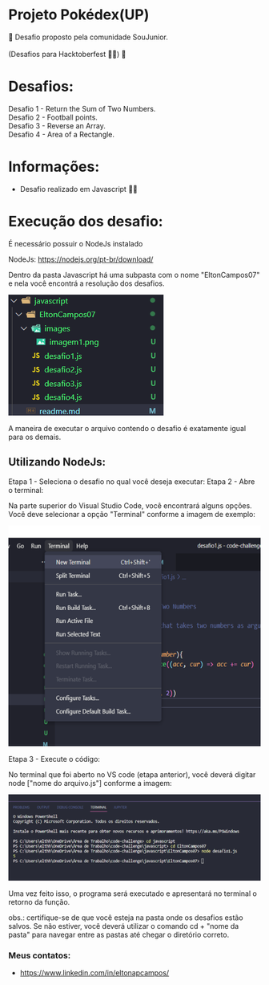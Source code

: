 # Projeto Pokédex(UP)
🚀 Desafio proposto pela comunidade SouJunior. <br><br>
(Desafios para Hacktoberfest 👨‍💻) 🚀

# Desafios:

Desafio 1 - Return the Sum of Two Numbers.<br>
Desafio 2 - Football points.<br>
Desafio 3 - Reverse an Array.<br>
Desafio 4 - Area of a Rectangle.<br>

# Informações:

* Desafio realizado em Javascript 🧑‍🎓

# Execução dos desafio:

É necessário possuir o NodeJs instalado

NodeJs: https://nodejs.org/pt-br/download/

Dentro da pasta Javascript há uma subpasta com o nome "EltonCampos07" e nela você encontrá a resolução dos desafios.

![](EltonCampos07/images/imagem1.png)

A maneira de executar o arquivo contendo o desafio é exatamente igual para os demais.

## Utilizando NodeJs:

Etapa 1 - Seleciona o desafio no qual você deseja executar:
Etapa 2 - Abre o terminal:

Na parte superior do Visual Studio Code, você encontrará alguns opções. Você deve selecionar a opção "Terminal" conforme a imagem de exemplo:

![](EltonCampos07/images/imagem2.png)

Etapa 3 - Execute o código:

No terminal que foi aberto no VS code (etapa anterior), você deverá digitar node ["nome do arquivo.js"] conforme a imagem:

![](EltonCampos07/images/imagem3.png)

Uma vez feito isso, o programa será executado e apresentará no terminal o retorno da função.

obs.: certifique-se de que você esteja na pasta onde os desafios estão salvos.
Se não estiver, você deverá utilizar o comando cd + "nome da pasta" para navegar entre as pastas até chegar o diretório correto.

### Meus contatos: 
* https://www.linkedin.com/in/eltonapcampos/

